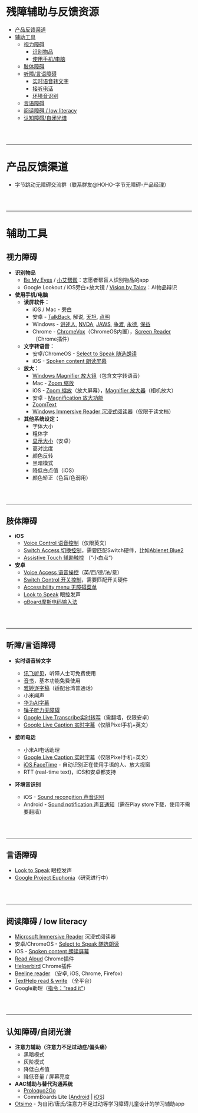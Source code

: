 # 残障辅助与反馈资源

* [产品反馈渠道](#产品反馈渠道)
* [辅助工具](#辅助工具)
	* [视力障碍](#视力障碍)
		* [识别物品](#识别物品)
		* [使用手机/电脑](#使用手机电脑)
	* [肢体障碍](#肢体障碍)
	* [听障/言语障碍](#听障言语障碍)
		* [实时语音转文字](#实时语音转文字)
		* [接听电话](#接听电话)
		* [环境音识别](#环境音识别)
	* [言语障碍](#言语障碍)
	* [阅读障碍 / low literacy](#阅读障碍---low-literacy)
	* [认知障碍/自闭光谱](#认知障碍自闭光谱)

<br/><br/>

---



# **产品反馈渠道**

*   字节跳动无障碍交流群（联系群友@HOHO-字节无障碍-产品经理）

<br/><br/>

---

# **辅助工具**

## 视力障碍

*   **识别物品**
    *   [Be My Eyes](https://www.bemyeyes.com/) / [小艾帮帮](https://www.eyecoming.com/)：志愿者帮盲人识别物品的app
    *   Google Lookout / iOS旁白+放大镜 / [Vision by Talov](https://www.talovstudio.com/vision)：AI物品辩识
*   **使用手机/电脑**
    *   **读屏软件：**
        *   iOS / Mac - [旁白](https://support.apple.com/zh-cn/guide/iphone/iph3e2e415f/ios)
        *   安卓 - [TalkBack](https://support.google.com/accessibility/android/answer/6283677?hl=zh-Hans&ref_topic=3529932), 解说, [天坦](https://www.tatans.cn/), [点明](http://www.dmrjkj.com/software.do)
        *   Windows - [讲述人](https://support.microsoft.com/zh-cn/windows/%E8%AE%B2%E8%BF%B0%E4%BA%BA%E5%AE%8C%E6%95%B4%E6%8C%87%E5%8D%97-e4397a0d-ef4f-b386-d8ae-c172f109bdb1), [NVDA](https://www.nvdacn.com/), [JAWS](https://archive.kanhan.com/tc/products-services/products/chinese-jaws-windows.html), [争渡](http://www.zdsr.com/), [永德](http://www.wangyongde.com/ProductDetail.aspx?aid=223), [保益](http://www.bjbyhd.com/Index)
        *   Chrome - [ChromeVox](https://support.google.com/chromebook/answer/7031755?hl=zh-Hans)（ChromeOS内置），[Screen Reader](https://chrome.google.com/webstore/detail/screen-reader/kgejglhpjiefppelpmljglcjbhoiplfn)（Chrome插件）
    *   **文字转语音：**
        *   安卓/ChromeOS - [Select to Speak 随选朗读](https://support.google.com/accessibility/android/answer/7349565?hl=zh-Hans)
        *   iOS - [Spoken content 朗读屏幕](https://support.apple.com/zh-cn/guide/iphone/iph96b214f0/ios)
    *   **放大：**
        *   [Windows Magnifier 放大镜](https://support.microsoft.com/zh-cn/windows/%E4%BD%BF%E7%94%A8%E6%94%BE%E5%A4%A7%E9%95%9C%E5%8F%AF%E4%BD%BF%E5%B1%8F%E5%B9%95%E4%B8%8A%E7%9A%84%E5%86%85%E5%AE%B9%E6%9B%B4%E6%98%93%E4%BA%8E%E6%9F%A5%E7%9C%8B-414948ba-8b1c-d3bd-8615-0e5e32204198)（包含文字转语音）
        *   Mac - [Zoom 缩放](https://support.apple.com/zh-hk/HT210978)
        *   iOS - [Zoom 缩放](https://support.apple.com/zh-cn/guide/iphone/iph3e2e367e/ios)（放大屏幕），[Magnifier 放大器](https://support.apple.com/zh-cn/HT209517)（相机放大）
        *   安卓 - [Magnification 放大功能](https://support.google.com/accessibility/android/answer/6006949?hl=zh-Hans)
        *   [ZoomText](https://www.zoomtext.com/)
        *   [Windows Immersive Reader 沉浸式阅读器](https://www.onenote.com/learningtools?omkt=zh-CN)（仅限于读文档）
    *  **其他系统设定：**
        *   字体大小
        *   粗体字
        *   [显示大小](https://support.google.com/accessibility/android/answer/6006972?hl=zh-Hans)（安卓）
        *   高对比度
        *   颜色反转
        *   黑暗模式
        *   降低白点值（iOS）
        *   颜色矫正（色盲/色弱用）

<br/><br/>

---

## 肢体障碍

*  **iOS** 
    *   [Voice Control 语音控制](https://support.apple.com/zh-cn/HT210417)（仅限英文）
    *   [Switch Access 切换控制](https://support.apple.com/zh-cn/HT201370)，需要匹配Switch硬件，比如[Ablenet Blue2](https://www.ablenetinc.com/blue2-bluetooth-switch/)
    *   [Assistive Touch 辅助触控](https://support.apple.com/zh-cn/HT202658) （“小白点“）
*   **安卓**
    *   [Voice Access 语音操控](https://support.google.com/accessibility/android/answer/6151848?hl=en)（英/西/德/法/意）
    *   [Switch Control 开关控制](https://support.google.com/accessibility/android/answer/6122836?hl=zh-Hans)，需要匹配开关硬件
    *   [Accessibility menu 无障碍菜单](https://support.google.com/accessibility/android/answer/9078941?hl=zh-Hans)
    *   [Look to Speak](https://experiments.withgoogle.com/looktospeak) 眼控发声
    *   [gBoard摩斯电码输入法 ](https://experiments.withgoogle.com/collection/morse)


<br/><br/>

---


## 听障/言语障碍


*   **实时语音转文字**

    *   [讯飞听见](https://www.iflyrec.com/)，听障人士可免费使用
    *   [音书](http://www.voibook.com/#/)，基本功能免费使用
    *   [雅婷逐字稿](https://asr.yating.tw/)（适配台湾普通话）
    *   小米闻声
    *   [华为AI字幕](https://consumer.huawei.com/cn/support/content/zh-cn15768919/)
    *   [锤子听力无障碍](https://www.smartisan.com/pr/videos/jianguopro3-hearing-barrier-free)
    *   [Google Live Transcribe实时转写](https://www.android.com/accessibility/live-transcribe/)（需翻墙，仅限安卓）
    *   [Google Live Caption 实时字幕](https://support.google.com/accessibility/android/answer/9350862?hl=en)（仅限Pixel手机+英文）
*   **接听电话**
    *   小米AI电话助理
    *   [Google Live Caption 实时字幕](https://support.google.com/accessibility/android/answer/9350862?hl=en)（仅限Pixel手机+英文）
    *   [iOS FaceTime](https://support.apple.com/en-us/HT210070) - 自动识别正在使用手语的人、放大视窗
    *   RTT (real-time text)，iOS和安卓都支持
*   **环境音识别**
    *   iOS - [Sound recongition 声音识别](https://support.apple.com/zh-cn/guide/iphone/iphf2dc33312/ios)
    *   Android - [Sound notification 声音通知](https://support.google.com/accessibility/android/answer/10092548?hl=zh-Hans)（需在Play store下载，使用不需要翻墙）


<br/><br/>

---


## 言语障碍



*   [Look to Speak](https://experiments.withgoogle.com/looktospeak) 眼控发声
*   [Google Project Euphonia](https://sites.research.google/euphonia/about/)（研究进行中）


<br/><br/>

---


## 阅读障碍 /  low literacy



*   [Microsoft Immersive Reader](https://www.onenote.com/learningtools) 沉浸式阅读器
*   安卓/ChromeOS - [Select to Speak 随选朗读](https://support.google.com/accessibility/android/answer/7349565?hl=zh-Hans)
*   iOS - [Spoken content 朗读屏幕](https://support.apple.com/zh-cn/guide/iphone/iph96b214f0/ios)
*   [Read Aloud](https://chrome.google.com/webstore/detail/read-aloud-a-text-to-spee/hdhinadidafjejdhmfkjgnolgimiaplp?hl=en) Chrome插件
*   [Helperbird](https://chrome.google.com/webstore/detail/helperbird-accessibility/ahmapmilbkfamljbpgphfndeemhnajme?hl=en) Chrome插件
*   [Beeline reader](https://www.beelinereader.com/) （安卓, iOS, Chrome, Firefox）
*   [TextHelp read & write](https://www.texthelp.com/en-us/products/read-write/) （全平台）
*   Google助理（[指令：”read it”](https://www.blog.google/products/assistant/easier-access-web-pages-let-assistant-read-it-aloud/)）


<br/><br/>

---



## 认知障碍/自闭光谱

*   **注意力辅助（注意力不足过动症/偏头痛）**
    *   黑暗模式
    *   灰阶模式
    *   降低白点值
    *   降低音量 / 屏幕亮度
*   **AAC辅助与替代沟通系统**
    *   [Proloquo2Go](https://www.assistiveware.com/products/proloquo2go)
    *   CommBoards Lite [[Android](https://play.google.com/store/apps/details?id=com.shmoontz.commboards.lite&hl=zh&gl=US) | [iOS](https://apps.apple.com/us/app/commboards/id1522541894)]
*   [Otsimo](https://app.otsimo.org/home.html) -  为自闭/唐氏/注意力不足过动等学习障碍儿童设计的学习辅助app